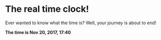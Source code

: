 # The real time clock!

Ever wanted to know what the time is? Well, your journey is about to end!

**The time is Nov 20, 2017, 17:40**